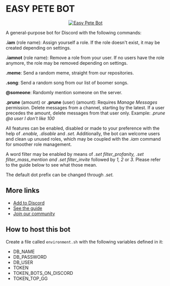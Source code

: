 EASY PETE BOT
=============

<p align="center">
  <a href="https://top.gg/bot/700307494580256768">
    <img src="https://top.gg/api/widget/700307494580256768.svg" alt="Easy Pete Bot" />
  </a>
</p>

A general-purpose bot for Discord with the following commands:

**.iam** (role name): Assign yourself a role. If the role doesn't exist, it may be created depending on settings.

**.iamnot** (role name): Remove a role from your user. If no users have the role anymore, the role may be removed depending on settings.

**.meme**: Send a random meme, straight from our repositories.

**.song**: Send a random song from our list of boomer songs.

**@someone**: Randomly mention someone on the server.

**.prune** (amount) or **.prune** (user) (amount): Requires _Manage Messages_ permission. Delete messages from a channel, starting by the latest. If a user precedes the amount, delete messages from that user only.
Example: _.prune @a user I don't like 100_

All features can be enabled, disabled or made to your preference with the help of _.enable,_ _.disable_ and _.set._ Additionally, the bot can welcome users and clean up unused roles, which may be coupled with the _.iam_ command for smoother role management.

A word filter may be enabled by means of _.set filter_profanity, .set filter_mass_mention and .set filter_invite_ followed by _1, 2_ or _3._ Please refer to the guide below to see what those mean.

The default dot prefix can be changed through _.set._

## More links

- [Add to Discord](https://discord.com/oauth2/authorize?client_id=700307494580256768&permissions=268561408&scope=bot)
- [See the guide](https://stamby.github.io/easy-pete-bot)
- [Join our community](https://discord.gg/VkvRqrv)

## How to host this bot

Create a file called `environment.sh` with the following variables defined in it:

- DB_NAME
- DB_PASSWORD
- DB_USER
- TOKEN
- TOKEN_BOTS_ON_DISCORD
- TOKEN_TOP_GG
